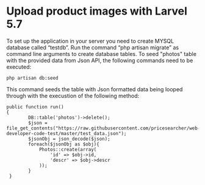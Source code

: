 # Upload product images with Larvel 5.7


To set up the application in your server you need to create MYSQL database called “testdb”. Run the command “php artisan migrate” as command line arguments to create database tables. To seed "photos" table with the provided data from Json API, the following commands need to be executed:

```
php artisan db:seed
```

This command seeds the table with Json formatted data being looped through with the execustion of the following method:

```
public function run()
{
        DB::table('photos')->delete();
		$json = file_get_contents("https://raw.githubusercontent.com/pricesearcher/web-developer-code-test/master/test_data.json");
		$jsonObj = json_decode($json);
		foreach($jsonObj as $obj){
			Photos::create(array(
				'id' => $obj->id,
				'descr' => $obj->descr
			));
		}
 }

```


